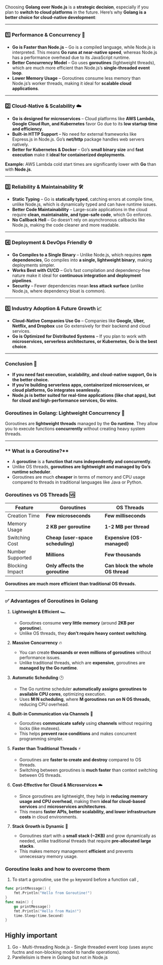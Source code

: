 Choosing **Golang over Node.js** is a **strategic decision**, especially if you plan to **switch to cloud platforms** in the future. Here’s why **Golang is a better choice for cloud-native development**:  

---

### **1️⃣ Performance & Concurrency 🚀**
-  **Go is Faster than Node.js** – Go is a compiled language, while Node.js is interpreted. This means **Go runs at near-native speed**, whereas Node.js has a performance overhead due to its JavaScript runtime.  
- **Better Concurrency Model** – Go uses **goroutines** (lightweight threads), which are much more efficient than Node.js’s **single-threaded event loop**.  
- **Lower Memory Usage** – Goroutines consume less memory than Node.js’s worker threads, making it ideal for **scalable cloud applications**.
---
### **2️⃣ Cloud-Native & Scalability ☁️**
- **Go is designed for microservices** – Cloud platforms like **AWS Lambda, Google Cloud Run, and Kubernetes** favor Go due to its **low startup time and efficiency**.  
-  **Built-in HTTP Support** – No need for external frameworks like Express.js in Node.js. Go’s **net/http** package handles web servers natively.  
-  **Better for Kubernetes & Docker** – Go’s **small binary size** and **fast execution** make it **ideal for containerized deployments**.  

**Example:** AWS Lambda cold start times are significantly lower with **Go** than with **Node.js**.  

---
### **3️⃣ Reliability & Maintainability 🛠️**
-  **Static Typing** – Go is **statically typed**, catching errors at compile time, unlike Node.js, which is dynamically typed and can have runtime issues.  
- **Better Code Maintainability** – Large-scale applications in the cloud require **clean, maintainable, and type-safe code**, which Go enforces.  
- **No Callback Hell** – Go doesn’t rely on asynchronous callbacks like Node.js, making the code cleaner and more readable.  

---
### **4️⃣ Deployment & DevOps Friendly ⚙️**
- **Go Compiles to a Single Binary** – Unlike Node.js, which requires **npm dependencies**, Go compiles into **a single, lightweight binary**, making deployments simpler.  
- **Works Best with CI/CD** – Go’s fast compilation and dependency-free nature make it ideal for **continuous integration and deployment pipelines**.  
- **Security** – Fewer dependencies mean **less attack surface** (unlike Node.js, where dependency bloat is common).

---
### **5️⃣ Industry Adoption & Future Growth 📈**
- **Cloud-Native Companies Use Go** – Companies like **Google, Uber, Netflix, and Dropbox** use Go extensively for their backend and cloud services.  
- **Go is Optimized for Distributed Systems** – If you plan to work with **microservices, serverless architectures, or Kubernetes**, **Go is the best choice**.  

---
### **Conclusion 🎯**
- **If you need fast execution, scalability, and cloud-native support, Go is the better choice.**
- **If you’re building serverless apps, containerized microservices, or cloud platforms, Go integrates seamlessly.**
- **Node.js is better suited for real-time applications (like chat apps), but for cloud and high-performance services, Go wins.**

### **Goroutines in Golang: Lightweight Concurrency 🚀**  

Goroutines are **lightweight threads** managed by the **Go runtime**. They allow you to execute functions **concurrently** without creating heavy system threads.  

---

### ** What is a Goroutine?**
- A **goroutine** is a **function that runs independently and concurrently**.  
- Unlike OS threads, **goroutines are lightweight and managed by Go’s runtime scheduler**.  
- Goroutines are much **cheaper** in terms of memory and CPU usage compared to threads in traditional languages like Java or Python.  

### **Goroutines vs OS Threads 🆚**
| Feature         | Goroutines | OS Threads |
|---------------|------------|------------|
| Creation Time  | **Few microseconds**  | **Few milliseconds** |
| Memory Usage  | **2 KB per goroutine** | **1-2 MB per thread** |
| Switching Cost | **Cheap (user-space scheduling)** | **Expensive (OS-managed)** |
| Number Supported | **Millions** | **Few thousands** |
| Blocking Impact | **Only affects the goroutine** | **Can block the whole OS thread** |

**Goroutines are much more efficient than traditional OS threads.**

---
### ✅ **Advantages of Goroutines in Golang**
1. **Lightweight & Efficient** 🏎️  
   - Goroutines consume **very little memory** (around **2KB per goroutine**).  
   - Unlike OS threads, they **don’t require heavy context switching**.  

2. **Massive Concurrency** 🔥  
   - You can create **thousands or even millions of goroutines** without performance issues.  
   - Unlike traditional threads, which are **expensive**, goroutines are **managed by the Go runtime**.  

3. **Automatic Scheduling** 🕒  
   - The Go runtime scheduler **automatically assigns goroutines to available CPU cores**, optimizing execution.  
   - Uses **M:N scheduling**, where **M goroutines run on N OS threads**, reducing CPU overhead.  

4. **Built-in Communication via Channels** 🔄  
   - Goroutines **communicate safely** using **channels** without requiring locks (like mutexes).  
   - This helps **prevent race conditions** and makes concurrent programming simpler.  

5. **Faster than Traditional Threads** ⚡  
   - Goroutines are **faster to create and destroy** compared to OS threads.  
   - Switching between goroutines is **much faster** than context switching between OS threads.  

6. **Cost-Effective for Cloud & Microservices** ☁️  
   - Since goroutines are lightweight, they help in **reducing memory usage and CPU overhead**, making them **ideal for cloud-based services** and **microservices architectures**.  
   - This means **faster APIs, better scalability, and lower infrastructure costs** in cloud environments.  

7. **Stack Growth is Dynamic** 📏  
   - Goroutines start with a **small stack (~2KB)** and grow dynamically as needed, unlike traditional threads that require **pre-allocated large stacks**.  
   - This makes memory management **efficient** and prevents unnecessary memory usage.  

### Goroutine leaks and how to overcome them
1. To start a goroutine, use the `go` keyword before a function call , 
```go
func printMessage() {
	fmt.Println("Hello from Goroutine!")
}
func main() {
	go printMessage() 
	fmt.Println("Hello from Main!")
	time.Sleep(time.Second) 
}
```
## Highly important 

1. Go - Multi-threading
   Node.js - Single threaded event loop (uses async fuctns and non-blocking model to handle operations).
2. Parellelisim is there in Golang but not in Node.js
 
